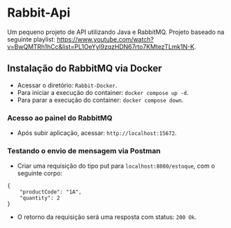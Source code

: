 # Rabbit-Api
Um pequeno projeto de API utilizando Java e RabbitMQ. 
Projeto baseado na seguinte playlist: https://www.youtube.com/watch?v=BwQMTRh1hCc&list=PL1OeYyl9zqzHDN67rto7KMtezTLmk1N-K.

## Instalação do RabbitMQ via Docker

- Acessar o diretório: ```Rabbit-Docker```.
- Para iniciar a execução do container: ```docker compose up -d```. 
- Para parar a execução do container: ```docker compose down```.

### Acesso ao painel do RabbitMQ
- Após subir aplicação, acessar: ```http://localhost:15672```. 

### Testando o envio de mensagem via Postman
- Criar uma requisição do tipo put para ```localhost:8080/estoque```, com o seguinte corpo: 
```
{
    "productCode": "1A", 
    "quantity": 2   
}
```
- O retorno da requisição será uma resposta com status: ```200 Ok```.
